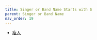 ```yaml
---
title: Singer or Band Name Starts with S
parent: Singer or Band Name 
nav_order: 19
---
```


- [瘦人](Shou_Ren/index.md)